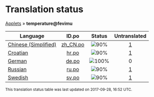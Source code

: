 # Translation status
[Applets](../../README.md) &#187; **temperature@fevimu**

Language | ID.po | Status | Untranslated
---------|:--:|:------:|:-----------:
[Chinese (Simplified)](../../language-status/zh_CN.md) | [zh_CN.po](po/zh_CN.po) | ![90%](http://progressed.io/bar/90) | [1](untranslated-po/zh_CN.md)
[Croatian](../../language-status/hr.md) | [hr.po](po/hr.po) | ![90%](http://progressed.io/bar/90) | [1](untranslated-po/hr.md)
[German](../../language-status/de.md) | [de.po](po/de.po) | ![100%](http://progressed.io/bar/100) | 0
[Russian](../../language-status/ru.md) | [ru.po](po/ru.po) | ![90%](http://progressed.io/bar/90) | [1](untranslated-po/ru.md)
[Swedish](../../language-status/sv.md) | [sv.po](po/sv.po) | ![90%](http://progressed.io/bar/90) | [1](untranslated-po/sv.md)

<sup>This translation status table was last updated on 2017-09-28, 16:52 UTC.</sup>
